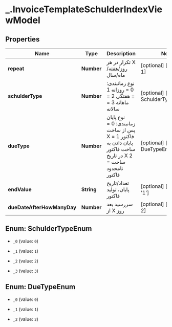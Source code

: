 # _.InvoiceTemplateSchulderIndexViewModel

## Properties
Name | Type | Description | Notes
------------ | ------------- | ------------- | -------------
**repeat** | **Number** | تکرار در هر X روز/هفته/ماه/سال | [optional] [default to 1]
**schulderType** | **Number** | نوع زمانبندی:  0 = روزانه  1 = هفتگی  2 = ماهانه  3 = سالانه | [optional] [default to SchulderTypeEnum._0]
**dueType** | **Number** | نوع پایان زمانبندی:  0 = پس از ساخت X فاکتور  1 = پایان دادن به ساخت فاکتور در تاریخ X  2 = ساخت نامحدود فاکتور | [optional] [default to DueTypeEnum._0]
**endValue** | **String** | تعداد/تاریخ پایان، تولید فاکتور | [optional] [default to '1']
**dueDateAfterHowManyDay** | **Number** | سررسید بعد از X روز | [optional] [default to 2]


<a name="SchulderTypeEnum"></a>
## Enum: SchulderTypeEnum


* `_0` (value: `0`)

* `_1` (value: `1`)

* `_2` (value: `2`)

* `_3` (value: `3`)




<a name="DueTypeEnum"></a>
## Enum: DueTypeEnum


* `_0` (value: `0`)

* `_1` (value: `1`)

* `_2` (value: `2`)





